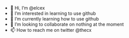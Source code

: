 - 👋 Hi, I’m @elcex
- 👀 I’m interested in learning to use github
- 🌱 I’m currently learning how to use github
- 💞️ I’m looking to collaborate on nothing at the moment
- 📫 How to reach me on twitter @thecx

<!---
elcex/elcex is a ✨ special ✨ repository because its `README.md` (this file) appears on your GitHub profile.
You can click the Preview link to take a look at your changes.
--->
